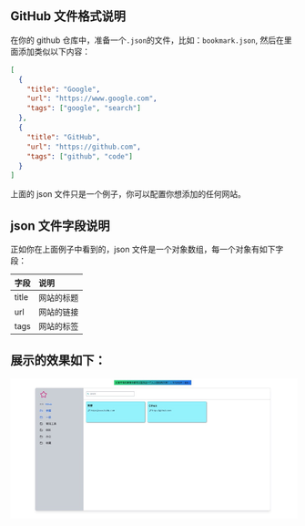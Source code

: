 ## GitHub 文件格式说明

在你的 github 仓库中，准备一个`.json`的文件，比如：`bookmark.json`, 然后在里面添加类似以下内容：

```json
[
  {
    "title": "Google",
    "url": "https://www.google.com",
    "tags": ["google", "search"]
  },
  {
    "title": "GitHub",
    "url": "https://github.com",
    "tags": ["github", "code"]
  }
]
```

上面的 json 文件只是一个例子，你可以配置你想添加的任何网站。

## json 文件字段说明

正如你在上面例子中看到的，json 文件是一个对象数组，每一个对象有如下字段：

| 字段  | 说明       |
| :---- | :--------- |
| title | 网站的标题 |
| url   | 网站的链接 |
| tags  | 网站的标签 |

## 展示的效果如下：

![Alt text](screenshots/github-preview.png)
